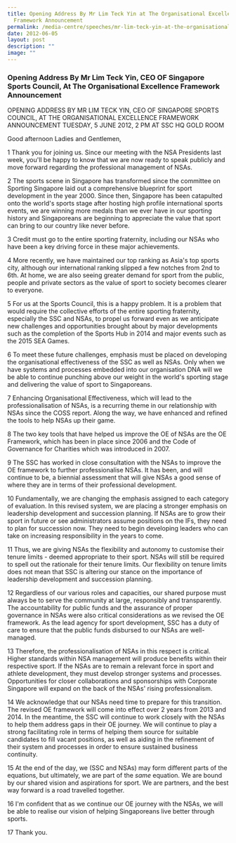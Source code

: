 ```yaml
---
title: Opening Address By Mr Lim Teck Yin at The Organisational Excellence
  Framework Announcement
permalink: /media-centre/speeches/mr-lim-teck-yin-at-the-organisational-excellence-framework-announcement/
date: 2012-06-05
layout: post
description: ""
image: ""
---
```

### **Opening Address By Mr Lim Teck Yin, CEO OF Singapore Sports Council, At The Organisational Excellence Framework Announcement**

OPENING ADDRESS BY MR LIM TECK YIN, CEO OF SINGAPORE SPORTS COUNCIL, AT THE ORGANISATIONAL EXCELLENCE FRAMEWORK ANNOUNCEMENT
TUESDAY, 5 JUNE 2012, 2 PM AT SSC HQ GOLD ROOM

Good afternoon Ladies and Gentlemen,

1 Thank you for joining us. Since our meeting with the NSA Presidents last week, you'll be happy to know that we are now ready to speak publicly and move forward regarding the professional management of NSAs.

2 The sports scene in Singapore has transformed since the committee on Sporting Singapore laid out a comprehensive blueprint for sport development in the year 2000. Since then, Singapore has been catapulted onto the world's sports stage after hosting high profile international sports events, we are winning more medals than we ever have in our sporting history and Singaporeans are beginning to appreciate the value that sport can bring to our country like never before.

3 Credit must go to the entire sporting fraternity, including our NSAs who have been a key driving force in these major achievements.

4 More recently, we have maintained our top ranking as Asia's top sports city, although our international ranking slipped a few notches from 2nd to 6th. At home, we are also seeing greater demand for sport from the public, people and private sectors as the value of sport to society becomes clearer to everyone.

5 For us at the Sports Council, this is a happy problem. It is a problem that would require the collective efforts of the entire sporting fraternity, especially the SSC and NSAs, to propel us forward even as we anticipate new challenges and opportunities brought about by major developments such as the completion of the Sports Hub in 2014 and major events such as the 2015 SEA Games.

6 To meet these future challenges, emphasis must be placed on developing the organisational effectiveness of the SSC as well as NSAs. Only when we have systems and processes embedded into our organisation DNA will we be able to continue punching above our weight in the world's sporting stage and delivering the value of sport to Singaporeans.

7 Enhancing Organisational Effectiveness, which will lead to the professionalisation of NSAs, is a recurring theme in our relationship with NSAs since the COSS report. Along the way, we have enhanced and refined the tools to help NSAs up their game.

8 The two key tools that have helped us improve the OE of NSAs are the OE Framework, which has been in place since 2006 and the Code of Governance for Charities which was introduced in 2007.

9 The SSC has worked in close consultation with the NSAs to improve the OE framework to further professionalise NSAs. It has been, and will continue to be, a biennial assessment that will give NSAs a good sense of where they are in terms of their professional development.

10 Fundamentally, we are changing the emphasis assigned to each category of evaluation. In this revised system, we are placing a stronger emphasis on leadership development and succession planning. If NSAs are to grow their sport in future or see administrators assume positions on the IFs, they need to plan for succession now. They need to begin developing leaders who can take on increasing responsibility in the years to come.

11 Thus, we are giving NSAs the flexibility and autonomy to customise their tenure limits - deemed appropriate to their sport. NSAs will still be required to spell out the rationale for their tenure limits. Our flexibility on tenure limits does not mean that SSC is altering our stance on the importance of leadership development and succession planning.

12 Regardless of our various roles and capacities, our shared purpose must always be to serve the community at large, responsibly and transparently. The accountability for public funds and the assurance of proper governance in NSAs were also critical considerations as we revised the OE framework. As the lead agency for sport development, SSC has a duty of care to ensure that the public funds disbursed to our NSAs are well-managed.

13 Therefore, the professionalisation of NSAs in this respect is critical. Higher standards within NSA management will produce benefits within their respective sport. If the NSAs are to remain a relevant force in sport and athlete development, they must develop stronger systems and processes. Opportunities for closer collaborations and sponsorships with Corporate Singapore will expand on the back of the NSAs' rising professionalism.

14 We acknowledge that our NSAs need time to prepare for this transition. The revised OE framework will come into effect over 2 years from 2013 and 2014. In the meantime, the SSC will continue to work closely with the NSAs to help them address gaps in their OE journey. We will continue to play a strong facilitating role in terms of helping them source for suitable candidates to fill vacant positions, as well as aiding in the refinement of their system and processes in order to ensure sustained business continuity.

15 At the end of the day, we (SSC and NSAs) may form different parts of the equations, but ultimately, we are part of the *same* equation. We are bound by our shared vision and aspirations for sport. We are partners, and the best way forward is a road travelled together.

16 I'm confident that as we continue our OE journey with the NSAs, we will be able to realise our vision of helping Singaporeans live better through sports.

17 Thank you.